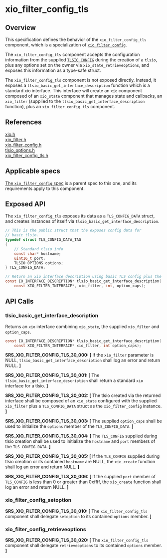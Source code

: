 # xio_filter_config_tls

## Overview

This specification defines the behavior of the `xio_filter_config_tls` component, which is
a specialization of [`xio_filter_config`](xio_filter_config_requirements.md).

The `xio_filter_config_tls` component accepts the configuration information from the supplied
[`TLSIO_CONFIG`](/inc/azure_c_shared_utility/tlsio.h) during the creation of a `tlsio`, plus
any options set on the owner via `xio_state_retrieveoptions`, and exposes this information as
a type-safe struct.

The `xio_filter_config_tls` component is not exposed directly. Instead, it exposes a 
`tlsio_basic_get_interface_description` function which is a standard xio interface. This
interface will create an `xio` component composed of an `xio_state` component that manages state
and callbacks, an `xio_filter` (supplied to the `tlsio_basic_get_interface_description` function),
plus an `xio_filter_config_tls` component.

## References

[xio.h](/inc/azure_c_shared_utility/xio.h)</br>
[xio_filter.h](/inc/azure_c_shared_utility/xio_filter_config.h)</br>
[xio_filter_config.h](/inc/azure_c_shared_utility/xio_filter_config.h)</br>
[tlsio_options.h](/inc/azure_c_shared_utility/tlsio_options.h)</br>
[xio_filter_config_tls.h](/pal/inc/xio_filter_config_tls.h)</br>

## Applicable specs
[The `xio_filter_config` spec](xio_filter_config_requirements.md) is a parent spec to this
one, and its requirements apply to this component.

## Exposed API
 
The `xio_filter_config_tls` exposes its data as a `TLS_CONFIG_DATA` struct, and 
creates instances of itself via `tlsio_basic_get_interface_description`.

```c
// This is the public struct that the exposes config data for
// basic tlsio.
typedef struct TLS_CONFIG_DATA_TAG
{
    // Standard tlsio info
    const char* hostname;
    uint16_t port;
    TLSIO_OPTIONS options;
} TLS_CONFIG_DATA;

// Return an xio interface description using basic TLS config plus the supplied xio_filter
const IO_INTERFACE_DESCRIPTION* tlsio_basic_get_interface_description(
    const XIO_FILTER_INTERFACE*, xio_filter, int, option_caps);

```

## API Calls


###   tlsio_basic_get_interface_description

Returns an `xio` interface combining `xio_state`, the supplied `xio_filter` and `option_caps`.
```c
const IO_INTERFACE_DESCRIPTION* tlsio_basic_get_interface_description(
    const XIO_FILTER_INTERFACE* xio_filter, int option_caps);
```

**SRS_XIO_FILTER_CONFIG_TLS_30_000: [** If the `xio_filter` parameter is NULL,  `tlsio_basic_get_interface_description` shall log an error and return NULL. **]**

**SRS_XIO_FILTER_CONFIG_TLS_30_001: [** The `tlsio_basic_get_interface_description` shall return a standard `xio` interface for a tlsio. **]**

**SRS_XIO_FILTER_CONFIG_TLS_30_002: [** The tlsio created via the returned interface shall be composed of an `xio_state` configured with the supplied `xio_filter` plus a `TLS_CONFIG_DATA` struct as the `xio_filter_config` instance. **]**

**SRS_XIO_FILTER_CONFIG_TLS_30_003: [** The supplied `option_caps` shall be used to initialize the `options` member of the `TLS_CONFIG_DATA`. **]**

**SRS_XIO_FILTER_CONFIG_TLS_30_004: [** The `TLS_CONFIG` supplied during tlsio creation shall be used to initialize the `hostname` and `port` members of the `TLS_CONFIG_DATA`. **]**

**SRS_XIO_FILTER_CONFIG_TLS_30_005: [** If the `TLS_CONFIG` supplied during tlsio creation or its contained `hostname` are NULL, the `xio_create` function shall log an error and return NULL. **]**

**SRS_XIO_FILTER_CONFIG_TLS_30_006: [** If the supplied `port` member of `TLS_CONFIG` is less than 0 or greater than 0xffff, the `xio_create` function shall log an error and return NULL. **]**

###   xio_filter_config_setoption

**SRS_XIO_FILTER_CONFIG_TLS_30_010: [** The `xio_filter_config_tls` component shall delegate `setoption` to its contained `options` member. **]**

###   xio_filter_config_retrieveoptions

**SRS_XIO_FILTER_CONFIG_TLS_30_020: [** The `xio_filter_config_tls` component shall delegate `retrieveoptions` to its contained `options` member. **]**


